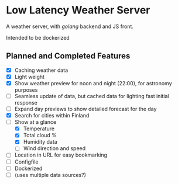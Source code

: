 # Low Latency Weather Server

A weather server, with *golang* backend and JS front.

Intended to be dockerized


## Planned and Completed Features

- [x] Caching weather data 
- [x] Light weight
- [x] Show weather preview for noon and night (22:00), for astronomy purposes
- [ ] Seamless update of data, but cached data for lighting fast initial response
- [ ] Expand day previews to show detailed forecast for the day
- [x] Search for cities within Finland
- [ ] Show at a glance
  - [x] Temperature
  - [x] Total cloud % 
  - [x] Humidity data
  - [ ] Wind direction and speed
- [ ] Location in URL for easy bookmarking
- [ ] Configfile
- [ ] Dockerized
- [ ] (uses multiple data sources?)
